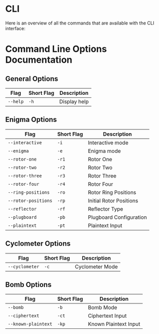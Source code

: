 # CLI

Here is an overview of all the commands that are available with the CLI interface:

# Command Line Options Documentation

## General Options

| Flag     | Short Flag | Description  |
|----------|------------|--------------|
| `--help` | `-h`       | Display help |

## Enigma Options

| Flag                | Short Flag | Description             |
|---------------------|-----------|-------------------------|
| `--interactive`     | `-i`      | Interactive mode        |
| `--enigma`          | `-e`      | Enigma mode             |
| `--rotor-one`       | `-r1`     | Rotor One               |
| `--rotor-two`       | `-r2`     | Rotor Two               |
| `--rotor-three`     | `-r3`     | Rotor Three             |
| `--rotor-four`      | `-r4`     | Rotor Four              |
| `--ring-positions`  | `-ro`     | Rotor Ring Positions    |
| `--rotor-positions` | `-rp`     | Initial Rotor Positions |
| `--reflector`       | `-rf`     | Reflector Type          |
| `--plugboard`       | `-pb`     | Plugboard Configuration |
| `--plaintext`       | `-pt`     | Plaintext Input         |

## Cyclometer Options

| Flag           | Short Flag | Description     |
|----------------|------------|-----------------|
| `--cyclometer` | `-c`       | Cyclometer Mode |

## Bomb Options

| Flag                | Short Flag | Description           |
|---------------------|------------|-----------------------|
| `--bomb`            | `-b`       | Bomb Mode             |
| `--ciphertext`      | `-ct`      | Ciphertext Input      |
| `--known-plaintext` | `-kp`      | Known Plaintext Input |


